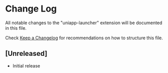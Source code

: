 # Change Log

All notable changes to the "uniapp-launcher" extension will be documented in this file.

Check [Keep a Changelog](http://keepachangelog.com/) for recommendations on how to structure this file.

## [Unreleased]

- Initial release